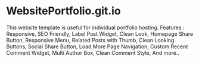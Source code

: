 # WebsitePortfolio.git.io
This website template is useful for individual portfolio hosting.
Features : Responsive, SEO Friendly, Label Post Widget, Clean Look, Homepage Share Button, Responsive Menu, Related Posts with Thumb, Clean Looking Buttons, Social Share Button, Load More Page Navigation, Custom Recent Comment Widget, Multi Author Box, Clean Comment Style, And more..
